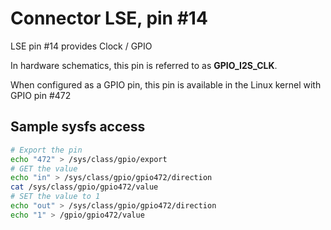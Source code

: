 # Connector LSE, pin #14

LSE pin #14 provides Clock / GPIO

In hardware schematics, this pin is referred to as **GPIO_I2S_CLK**.

When configured as a GPIO pin, this pin is available in the Linux 
kernel with GPIO pin #472

## Sample sysfs access
```bash
# Export the pin
echo "472" > /sys/class/gpio/export
# GET the value
echo "in" > /sys/class/gpio/gpio472/direction
cat /sys/class/gpio/gpio472/value
# SET the value to 1
echo "out" > /sys/class/gpio/gpio472/direction
echo "1" > /gpio/gpio472/value
```
